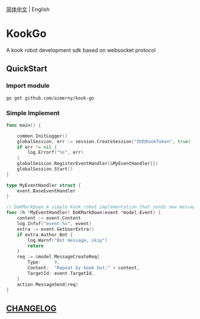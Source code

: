 [简体中文](README_ZH.md) | English
# KookGo

A kook robot development sdk based on websocket protocol

## QuickStart

### Import module

```shell
go get github.com/aimerny/kook-go
```

### Simple Implement
```go
func main() {

	common.InitLogger()
	globalSession, err := session.CreateSession("你的KookToken", true)
	if err != nil {
		log.Errorf("%s", err)
	}
	globalSession.RegisterEventHandler(&MyEventHandler{})
	globalSession.Start()
}

type MyEventHandler struct {
	event.BaseEventHandler
}

// DoKMarkDown A simple Kook robot implementation that sends new messages back to the corresponding channel/private chat
func (h *MyEventHandler) DoKMarkDown(event *model.Event) {
	content := event.Content
	log.Infof("event:%v", event)
	extra := event.GetUserExtra()
	if extra.Author.Bot {
		log.Warnf("Bot message, skip")
		return
	}
	req := &model.MessageCreateReq{
		Type:     9,
		Content:  "Repeat by kook bot:" + content,
		TargetId: event.TargetId,
	}
	action.MessageSend(req)
}
```

## [CHANGELOG](./app/CHANGELOG.md)
